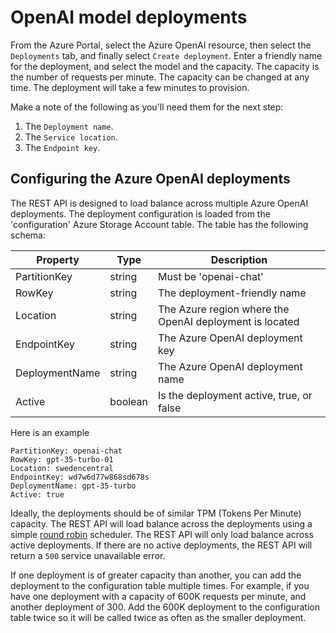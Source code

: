 # OpenAI model deployments

From the Azure Portal, select the Azure OpenAI resource, then select the `Deployments` tab, and finally select `Create deployment`. Enter a friendly name for the deployment, and select the model and the capacity. The capacity is the number of requests per minute. The capacity can be changed at any time. The deployment will take a few minutes to provision.

Make a note of the following as you'll need them for the next step:

1. The `Deployment name`.
2. The `Service location`.
3. The `Endpoint key`.

## Configuring the Azure OpenAI deployments

The REST API is designed to load balance across multiple Azure OpenAI deployments. The deployment configuration is loaded from the 'configuration' Azure Storage Account table. The table has the following schema:

| Property       | Type    | Description                                             |
| -------------- | ------- | ------------------------------------------------------- |
| PartitionKey   | string  | Must be 'openai-chat'                                   |
| RowKey         | string  | The deployment-friendly name                            |
| Location       | string  | The Azure region where the OpenAI deployment is located |
| EndpointKey    | string  | The Azure OpenAI deployment key                         |
| DeploymentName | string  | The Azure OpenAI deployment name                        |
| Active         | boolean | Is the deployment active, true, or false                 |

Here is an example

```text
PartitionKey: openai-chat
RowKey: gpt-35-turbo-01
Location: swedencentral
EndpointKey: wd7w6d77w868sd678s
DeploymentName: gpt-35-turbo
Active: true
```


Ideally, the deployments should be of similar TPM (Tokens Per Minute) capacity. The REST API will load balance across the deployments using a simple [round robin](https://en.wikipedia.org/wiki/Round-robin_scheduling) scheduler. The REST API will only load balance across active deployments. If there are no active deployments, the REST API will return a `500` service unavailable error.

If one deployment is of greater capacity than another, you can add the deployment to the configuration table multiple times. For example, if you have one deployment with a capacity of 600K requests per minute, and another deployment of 300. Add the 600K deployment to the configuration table twice so it will be called twice as often as the smaller deployment.
